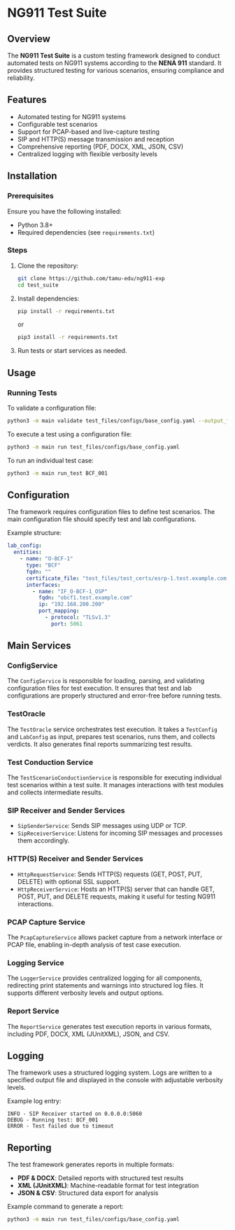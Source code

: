 # NG911 Test Suite

## Overview
The **NG911 Test Suite** is a custom testing framework designed to conduct automated tests on NG911 systems according to the **NENA 911** standard. It provides structured testing for various scenarios, ensuring compliance and reliability.

## Features
- Automated testing for NG911 systems
- Configurable test scenarios
- Support for PCAP-based and live-capture testing
- SIP and HTTP(S) message transmission and reception
- Comprehensive reporting (PDF, DOCX, XML, JSON, CSV)
- Centralized logging with flexible verbosity levels

## Installation
### Prerequisites
Ensure you have the following installed:
- Python 3.8+
- Required dependencies (see `requirements.txt`)

### Steps
1. Clone the repository:
   ```sh
   git clone https://github.com/tamu-edu/ng911-exp
   cd test_suite
   ```
2. Install dependencies:
   ```sh
   pip install -r requirements.txt
   ```
   or
    ```sh
   pip3 install -r requirements.txt
   ```
3. Run tests or start services as needed.

## Usage
### Running Tests
To validate a configuration file:
```sh
python3 -m main validate test_files/configs/base_config.yaml --output_file_path output.txt
```
To execute a test using a configuration file:
```sh
python3 -m main run test_files/configs/base_config.yaml
```
To run an individual test case:
```sh
python3 -m main run_test BCF_001
```

## Configuration
The framework requires configuration files to define test scenarios. The main configuration file should specify test and lab configurations.

Example structure:
```yaml
lab_config:
  entities:
    - name: "O-BCF-1"
      type: "BCF"
      fqdn: ""
      certificate_file: "test_files/test_certs/esrp-1.test.example.com.crt"
      interfaces:
        - name: "IF_O-BCF-1_OSP"
          fqdn: "obcf1.test.example.com"
          ip: "192.168.200.200"
          port_mapping:
            - protocol: "TLSv1.3"
              port: 5061
```

## Main Services
### **ConfigService**
The `ConfigService` is responsible for loading, parsing, and validating configuration files for test execution. It ensures that test and lab configurations are properly structured and error-free before running tests.

### **TestOracle**
The `TestOracle` service orchestrates test execution. It takes a `TestConfig` and `LabConfig` as input, prepares test scenarios, runs them, and collects verdicts. It also generates final reports summarizing test results.

### **Test Conduction Service**
The `TestScenarioConductionService` is responsible for executing individual test scenarios within a test suite. It manages interactions with test modules and collects intermediate results.

### **SIP Receiver and Sender Services**
- `SipSenderService`: Sends SIP messages using UDP or TCP.
- `SipReceiverService`: Listens for incoming SIP messages and processes them accordingly.

### **HTTP(S) Receiver and Sender Services**
- `HttpRequestService`: Sends HTTP(S) requests (GET, POST, PUT, DELETE) with optional SSL support.
- `HttpReceiverService`: Hosts an HTTP(S) server that can handle GET, POST, PUT, and DELETE requests, making it useful for testing NG911 interactions.

### **PCAP Capture Service**
The `PcapCaptureService` allows packet capture from a network interface or PCAP file, enabling in-depth analysis of test case execution.

### **Logging Service**
The `LoggerService` provides centralized logging for all components, redirecting print statements and warnings into structured log files. It supports different verbosity levels and output options.

### **Report Service**
The `ReportService` generates test execution reports in various formats, including PDF, DOCX, XML (JUnitXML), JSON, and CSV.

## Logging
The framework uses a structured logging system. Logs are written to a specified output file and displayed in the console with adjustable verbosity levels. 

Example log entry:
```
INFO - SIP Receiver started on 0.0.0.0:5060
DEBUG - Running test: BCF_001
ERROR - Test failed due to timeout
```

## Reporting
The test framework generates reports in multiple formats:
- **PDF & DOCX**: Detailed reports with structured test results
- **XML (JUnitXML)**: Machine-readable format for test integration
- **JSON & CSV**: Structured data export for analysis

Example command to generate a report:
```sh
python3 -m main run test_files/configs/base_config.yaml
```